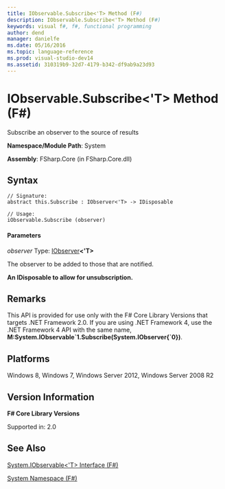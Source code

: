 ```yaml
---
title: IObservable.Subscribe<'T> Method (F#)
description: IObservable.Subscribe<'T> Method (F#)
keywords: visual f#, f#, functional programming
author: dend
manager: danielfe
ms.date: 05/16/2016
ms.topic: language-reference
ms.prod: visual-studio-dev14
ms.assetid: 310319b9-32d7-4179-b342-df9ab9a23d93 
---
```


# IObservable.Subscribe<'T> Method (F#)

Subscribe an observer to the source of results

**Namespace/Module Path**: System

**Assembly**: FSharp.Core (in FSharp.Core.dll)


## Syntax

```
// Signature:
abstract this.Subscribe : IObserver<'T> -> IDisposable

// Usage:
iObservable.Subscribe (observer)
```

#### Parameters
*observer*
Type: [IObserver](http://msdn.microsoft.com/en-us/library/38436152-0d4c-4b0f-9916-440b34f377fb)**&lt;'T&gt;**


The observer to be added to those that are notified.



**An IDisposable to allow for unsubscription.**
## Remarks
This API is provided for use only with the F# Core Library Versions that targets .NET Framework 2.0. If you are using .NET Framework 4, use the .NET Framework 4 API with the same name, **M:System.IObservable&#96;1.Subscribe(System.IObserver{&#96;0})**.


## Platforms
Windows 8, Windows 7, Windows Server 2012, Windows Server 2008 R2


## Version Information
**F# Core Library Versions**

Supported in: 2.0




## See Also
[System.IObservable&#60;'T&#62; Interface &#40;F&#35;&#41;](System.IObservable%5B%27T%5D-Interface-%5BFSharp%5D.md)

[System Namespace &#40;F&#35;&#41;](System-Namespace-%5BFSharp%5D.md)

